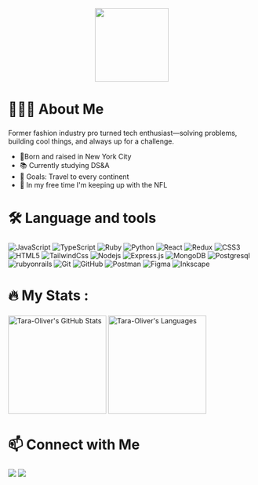 <div align="center">
  <img height="150" src="https://res.cloudinary.com/dzgmrgcuo/image/upload/v1738809654/hello-ezgif.com-gif-maker_aqs3vi.gif"  />
</div>


###

<h1 align="left">👩🏿‍💻  About Me</h1>

###
<p align="left">Former fashion industry pro turned tech enthusiast—solving problems, building cool things, and always up for a challenge.</p>
<ul align="left">
  <li align="left">🗽Born and raised in New York City</li>
  <li align="left">📚 Currently studying DS&A</li>
  <li align="left">🎯 Goals: Travel to every continent</li>
  <li align="left">🏈 In my free time I'm keeping up with the NFL </li>
</ul>


###

<h1 align="left">🛠  Language and tools</h1>

###

![JavaScript](https://img.shields.io/badge/-JavaScript-040b08?style=for-the-badge&logo=javascript&logoColor=black&labelColor=51bb97)
![TypeScript](https://img.shields.io/badge/-TypeScript-040b08?style=for-the-badge&logo=typeScript&logoColor=black&labelColor=51bb97)
![Ruby](https://img.shields.io/badge/-Ruby-040b08?style=for-the-badge&logo=ruby&logoColor=black&labelColor=51bb97)
![Python](https://img.shields.io/badge/-Python-040b08?style=for-the-badge&logo=python&logoColor=black&labelColor=51bb97)
![React](https://img.shields.io/badge/-React-040b08?style=for-the-badge&logo=react&logoColor=black&labelColor=51bb97)
![Redux](https://img.shields.io/badge/-Redux-040b08?style=for-the-badge&logo=redux&logoColor=black&labelColor=51bb97)
![CSS3](https://img.shields.io/badge/-CSS3-040b08?style=for-the-badge&logo=css3&logoColor=black&labelColor=51bb97)
![HTML5](https://img.shields.io/badge/-HTML5-040b08?style=for-the-badge&logo=html5&logoColor=black&labelColor=51bb97)
![TailwindCss](https://img.shields.io/badge/-TailwindCSS-040b08?style=for-the-badge&logo=tailwindcss&logoColor=black&labelColor=51bb97)
![Nodejs](https://img.shields.io/badge/-Nodejs-black?style=for-the-badge&logo=Node.js&logoColor=black&labelColor=51bb97)
![Express.js](https://img.shields.io/badge/-Express-black?style=for-the-badge&logo=express&logoColor=black&labelColor=51bb97)
![MongoDB](https://img.shields.io/badge/-MongoDB-black?style=for-the-badge&logo=mongodb&logoColor=black&labelColor=51bb97)
![Postgresql](https://img.shields.io/badge/-PostgreSQL-black?style=for-the-badge&logo=postgresql&logoColor=black&labelColor=51bb97)
![rubyonrails](https://img.shields.io/badge/-RubyonRails-black?style=for-the-badge&logo=rubyonrails&logoColor=black&labelColor=51bb97)
![Git](https://img.shields.io/badge/-Git-black?style=for-the-badge&logo=git&logoColor=black&labelColor=51bb97)
![GitHub](https://img.shields.io/badge/-GitHub-black?style=for-the-badge&logo=github&logoColor=black&labelColor=51bb97)
![Postman](https://img.shields.io/badge/-Postman-black?style=for-the-badge&logo=postman&logoColor=black&labelColor=51bb97)
![Figma](https://img.shields.io/badge/-Figma-black?style=for-the-badge&logo=figma&logoColor=black&labelColor=51bb97)
![Inkscape](https://img.shields.io/badge/-Inkscape-black?style=for-the-badge&logo=inkscape&logoColor=black&labelColor=51bb97)



###

<h1 align="left">🔥  My Stats :</h1>

###

 <a href="https://awesome-github-stats.azurewebsites.net/index.html??cardType=github&theme=gotham&preferLogin=false">    
      <img height=200 alt="Tara-Oliver's GitHub Stats" src="https://awesome-github-stats.azurewebsites.net/user-stats/Tara-Oliver?cardType=github&theme=gotham&preferLogin=false" /></a>

   <a href="https://awesome-github-stats.azurewebsites.net/index.html??cardType=github&theme=gotham&preferLogin=false"> 
      <img height=200 alt="Tara-Oliver's Languages" src="https://github-readme-stats.vercel.app/api/top-langs/?username=Tara-Oliver&layout=compact&title_color=51bb97&text_color=51bb97&hide_progress=true&theme=transparent" /></a> 
  
  

###

<h1 align="left"> 📫 Connect with Me</h1>

###

<a href="http://www.linkedin.com/in/tara-oliver"><img src="https://img.shields.io/badge/linkedin-black?style=for-the-badge&logo=google%20chrome&logoColor=black&labelColor=51bb97"/></a>
<a href="https://tara-oliver.vercel.app/"><img src="https://img.shields.io/badge/portfolio-black?style=for-the-badge&logo=google%20chrome&logoColor=black&labelColor=51bb97"/></a>





